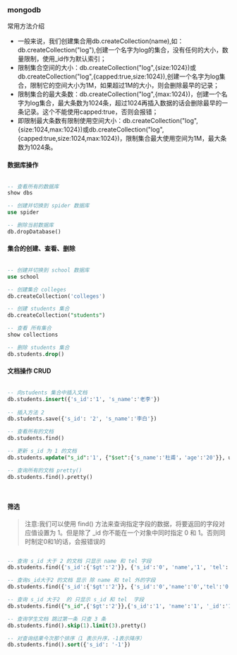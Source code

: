 ### mongodb



常用方法介绍

*   一般来说，我们创建集合用db.createCollection(name),如：db.createCollection("log"),创建一个名字为log的集合，没有任何的大小，数量限制，使用_id作为默认索引；
*   限制集合空间的大小：db.createCollection("log",{size:1024})或db.createCollection("log",{capped:true,size:1024}),创建一个名字为log集合，限制它的空间大小为1M，如果超过1M的大小，则会删除最早的记录；
*   限制集合的最大条数：db.createCollection("log",{max:1024})，创建一个名字为log集合，最大条数为1024条，超过1024再插入数据的话会删除最早的一条记录。这个不能使用capped:true，否则会报错；
*   即限制最大条数有限制使用空间大小：db.createCollection("log",{size:1024,max:1024})或db.createCollection("log",{capped:true,size:1024,max:1024})，限制集合最大使用空间为1M，最大条数为1024条。





#### 数据库操作

```sql

-- 查看所有的数据库
show dbs

-- 创建并切换到 spider 数据库
use spider

-- 删除当前数据库
db.dropDatabase()
```



#### 集合的创建、查看、删除

```sql

-- 创建并切换到 school 数据库
use school

-- 创建集合 colleges
db.createCollection('colleges')

-- 创建 students 集合
db.createCollection("students")

-- 查看 所有集合
show collections

-- 删除 students 集合
db.students.drop()

```



#### 文档操作 CRUD

```sql

-- 向students 集合中插入文档
db.students.insert({'s_id':'1', 's_name':'老李'})
                   
-- 插入方法 2
db.students.save({'s_id': '2', 's_name':'李白'})

-- 查看所有的文档
db.students.find()

-- 更新 s_id 为 1 的文档
db.students.update("s_id":'1', {"$set":{'s_name':'杜甫'，'age':'20'}}, upsert=true)

-- 查询所有的文档 pretty()
db.students.find().pretty()

                   
```



#### 筛选

>   注意:我们可以使用 find() 方法来查询指定字段的数据，将要返回的字段对应值设置为 1。但是除了 _id 你不能在一个对象中同时指定 0 和 1。否则同时制定0和1的话，会报错误的

```sql

-- 查询 s_id 大于 2 的文档 只显示 name 和 tel 字段
db.students.find({'s_id':{'$gt':'2'}}, {'s_id':'0', 'name','1', 'tel':'1'}).pretty()

-- 查询s_id大于2 的文档 显示 除 name 和 tel 外的字段
db.students.find({'s_id':{'$gt':'2'}}, {'s_id':'0','name':'0','tel':'0'})

-- 查询 s_id 大于2  的 只显示 s_id 和 tel  字段
db.students.find({"s_id",{'$gt':'2'}},{'s_id':'1', 'name':'1', '_id':'1'})

-- 查询学生文档 跳过第一条 只查 3 条
db.students.find().skip(1).limit(3).pretty()

-- 对查询结果今次那个排序（1 表示升序，-1表示降序）
db.students.find().sort({'s_id': '-1'})
```

